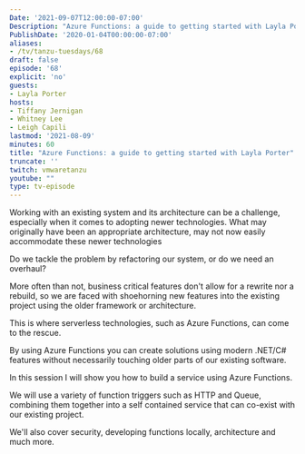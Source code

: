 ```yaml
---
Date: '2021-09-07T12:00:00-07:00'
Description: "Azure Functions: a guide to getting started with Layla Porter"
PublishDate: '2020-01-04T00:00:00-07:00'
aliases:
- /tv/tanzu-tuesdays/68
draft: false
episode: '68'
explicit: 'no'
guests:
- Layla Porter
hosts:
- Tiffany Jernigan
- Whitney Lee
- Leigh Capili
lastmod: '2021-08-09'
minutes: 60
title: "Azure Functions: a guide to getting started with Layla Porter"
truncate: ''
twitch: vmwaretanzu
youtube: ""
type: tv-episode
---
```


Working with an existing system and its architecture can be a challenge, especially when it comes to adopting newer technologies. What may originally have been an appropriate architecture, may not now easily accommodate these newer technologies

Do we tackle the problem by refactoring our system, or do we need an overhaul?

More often than not, business critical features don't allow for a rewrite nor a rebuild, so we are faced with shoehorning new features into the existing project using the older framework or architecture.

This is where serverless technologies, such as Azure Functions, can come to the rescue.

By using Azure Functions you can create solutions using modern .NET/C# features without necessarily touching older parts of our existing software.

In this session I will show you how to build a service using Azure Functions.

We will use a variety of function triggers such as HTTP and Queue, combining them together into a self contained service that can co-exist with our existing project.

We'll also cover security, developing functions locally, architecture and much more.